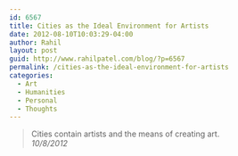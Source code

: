 ```yaml
---
id: 6567
title: Cities as the Ideal Environment for Artists
date: 2012-08-10T10:03:29-04:00
author: Rahil
layout: post
guid: http://www.rahilpatel.com/blog/?p=6567
permalink: /cities-as-the-ideal-environment-for-artists
categories:
  - Art
  - Humanities
  - Personal
  - Thoughts
---
```

> Cities contain artists and the means of creating art.  
> <cite>10/8/2012</cite>
